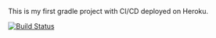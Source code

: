 This is my first gradle project with CI/CD deployed on Heroku.


[![Build Status](https://app.travis-ci.com/oguzhandoganoglu/myproject.svg?branch=main)](https://app.travis-ci.com/oguzhandoganoglu/myproject)